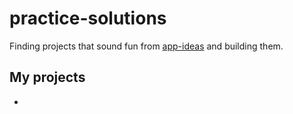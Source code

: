 # practice-solutions
Finding projects that sound fun from [app-ideas](https://github.com/florinpop17/app-ideas) and building them.

## My projects
- 
